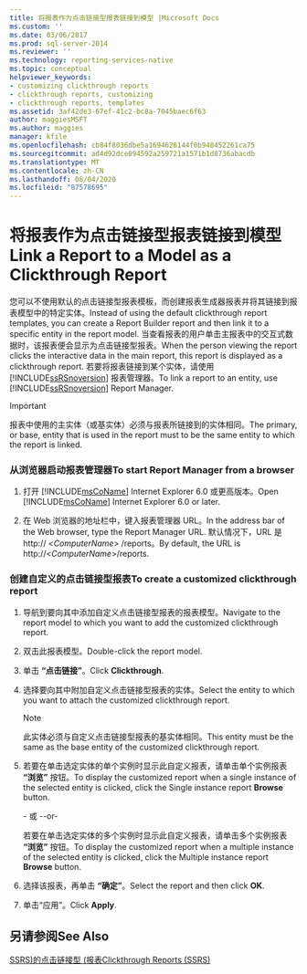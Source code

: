 ```yaml
---
title: 将报表作为点击链接型报表链接到模型 |Microsoft Docs
ms.custom: ''
ms.date: 03/06/2017
ms.prod: sql-server-2014
ms.reviewer: ''
ms.technology: reporting-services-native
ms.topic: conceptual
helpviewer_keywords:
- customizing clickthrough reports
- clickthrough reports, customizing
- clickthrough reports, templates
ms.assetid: 3af42de3-67ef-41c2-bc8a-7045baec6f63
author: maggiesMSFT
ms.author: maggies
manager: kfile
ms.openlocfilehash: cb84f8036dbe5a1694628144f0b948452261ca75
ms.sourcegitcommit: ad4d92dce894592a259721a1571b1d8736abacdb
ms.translationtype: MT
ms.contentlocale: zh-CN
ms.lasthandoff: 08/04/2020
ms.locfileid: "87578695"
---
```

# <a name="link-a-report-to-a-model-as-a-clickthrough-report"></a><span data-ttu-id="e2e60-102">将报表作为点击链接型报表链接到模型</span><span class="sxs-lookup"><span data-stu-id="e2e60-102">Link a Report to a Model as a Clickthrough Report</span></span>
  <span data-ttu-id="e2e60-103">您可以不使用默认的点击链接型报表模板，而创建报表生成器报表并将其链接到报表模型中的特定实体。</span><span class="sxs-lookup"><span data-stu-id="e2e60-103">Instead of using the default clickthrough report templates, you can create a Report Builder report and then link it to a specific entity in the report model.</span></span> <span data-ttu-id="e2e60-104">当查看报表的用户单击主报表中的交互式数据时，该报表便会显示为点击链接型报表。</span><span class="sxs-lookup"><span data-stu-id="e2e60-104">When the person viewing the report clicks the interactive data in the main report, this report is displayed as a clickthrough report.</span></span> <span data-ttu-id="e2e60-105">若要将报表链接到某个实体，请使用 [!INCLUDE[ssRSnoversion](../includes/ssrsnoversion-md.md)] 报表管理器。</span><span class="sxs-lookup"><span data-stu-id="e2e60-105">To link a report to an entity, use [!INCLUDE[ssRSnoversion](../includes/ssrsnoversion-md.md)] Report Manager.</span></span>  
  
> [!IMPORTANT]  
>  <span data-ttu-id="e2e60-106">报表中使用的主实体（或基实体）必须与报表所链接到的实体相同。</span><span class="sxs-lookup"><span data-stu-id="e2e60-106">The primary, or base, entity that is used in the report must to be the same entity to which the report is linked.</span></span>  
  
### <a name="to-start-report-manager-from-a-browser"></a><span data-ttu-id="e2e60-107">从浏览器启动报表管理器</span><span class="sxs-lookup"><span data-stu-id="e2e60-107">To start Report Manager from a browser</span></span>  
  
1.  <span data-ttu-id="e2e60-108">打开 [!INCLUDE[msCoName](../includes/msconame-md.md)] Internet Explorer 6.0 或更高版本。</span><span class="sxs-lookup"><span data-stu-id="e2e60-108">Open [!INCLUDE[msCoName](../includes/msconame-md.md)] Internet Explorer 6.0 or later.</span></span>  
  
2.  <span data-ttu-id="e2e60-109">在 Web 浏览器的地址栏中，键入报表管理器 URL。</span><span class="sxs-lookup"><span data-stu-id="e2e60-109">In the address bar of the Web browser, type the Report Manager URL.</span></span> <span data-ttu-id="e2e60-110">默认情况下，URL 是 http:// \<*ComputerName*> /reports。</span><span class="sxs-lookup"><span data-stu-id="e2e60-110">By default, the URL is http://\<*ComputerName*>/reports.</span></span>  
  
### <a name="to-create-a-customized-clickthrough-report"></a><span data-ttu-id="e2e60-111">创建自定义的点击链接型报表</span><span class="sxs-lookup"><span data-stu-id="e2e60-111">To create a customized clickthrough report</span></span>  
  
1.  <span data-ttu-id="e2e60-112">导航到要向其中添加自定义点击链接型报表的报表模型。</span><span class="sxs-lookup"><span data-stu-id="e2e60-112">Navigate to the report model to which you want to add the customized clickthrough report.</span></span>  
  
2.  <span data-ttu-id="e2e60-113">双击此报表模型。</span><span class="sxs-lookup"><span data-stu-id="e2e60-113">Double-click the report model.</span></span>  
  
3.  <span data-ttu-id="e2e60-114">单击 **“点击链接”**。</span><span class="sxs-lookup"><span data-stu-id="e2e60-114">Click **Clickthrough**.</span></span>  
  
4.  <span data-ttu-id="e2e60-115">选择要向其中附加自定义点击链接型报表的实体。</span><span class="sxs-lookup"><span data-stu-id="e2e60-115">Select the entity to which you want to attach the customized clickthrough report.</span></span>  
  
    > [!NOTE]  
    >  <span data-ttu-id="e2e60-116">此实体必须与自定义点击链接型报表的基实体相同。</span><span class="sxs-lookup"><span data-stu-id="e2e60-116">This entity must be the same as the base entity of the customized clickthrough report.</span></span>  
  
5.  <span data-ttu-id="e2e60-117">若要在单击选定实体的单个实例时显示此自定义报表，请单击单个实例报表 **“浏览”** 按钮。</span><span class="sxs-lookup"><span data-stu-id="e2e60-117">To display the customized report when a single instance of the selected entity is clicked, click the Single instance report **Browse** button.</span></span>  
  
     <span data-ttu-id="e2e60-118">- 或 -</span><span class="sxs-lookup"><span data-stu-id="e2e60-118">-or-</span></span>  
  
     <span data-ttu-id="e2e60-119">若要在单击选定实体的多个实例时显示此自定义报表，请单击多个实例报表 **“浏览”** 按钮。</span><span class="sxs-lookup"><span data-stu-id="e2e60-119">To display the customized report when a multiple instance of the selected entity is clicked, click the Multiple instance report **Browse** button.</span></span>  
  
6.  <span data-ttu-id="e2e60-120">选择该报表，再单击 **“确定”**。</span><span class="sxs-lookup"><span data-stu-id="e2e60-120">Select the report and then click **OK**.</span></span>  
  
7.  <span data-ttu-id="e2e60-121">单击“应用”。</span><span class="sxs-lookup"><span data-stu-id="e2e60-121">Click **Apply**.</span></span>  
  
## <a name="see-also"></a><span data-ttu-id="e2e60-122">另请参阅</span><span class="sxs-lookup"><span data-stu-id="e2e60-122">See Also</span></span>  
 [<span data-ttu-id="e2e60-123">SSRS&#41;的点击链接型 &#40;报表</span><span class="sxs-lookup"><span data-stu-id="e2e60-123">Clickthrough Reports &#40;SSRS&#41;</span></span>](reports/clickthrough-reports-ssrs.md)  
  
  
